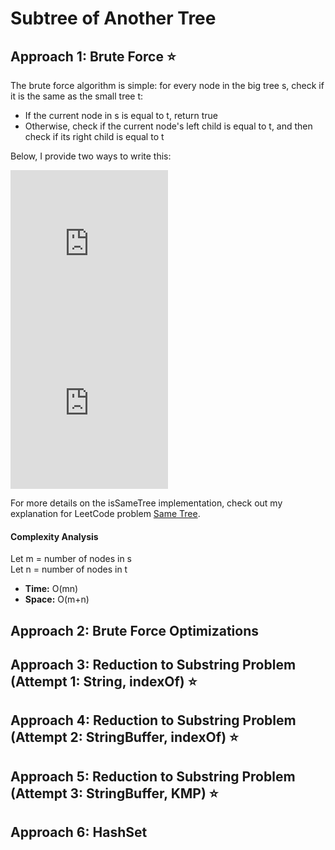 # Subtree of Another Tree 

## Approach 1: Brute Force ⭐
The brute force algorithm is simple: for every node in the big tree s, check if it is the same as the small tree t:
- If the current node in s is equal to t, return true
- Otherwise, check if the current node's left child is equal to t, and then check if its right child is equal to t

Below, I provide two ways to write this:

<iframe src="https://leetcode.com/playground/uanpH3af/shared" frameBorder="0" width="50%" height="255"></iframe>
<iframe src="https://leetcode.com/playground/yqDpxkgF/shared" frameBorder="0" width="50%" height="255"></iframe>

For more details on the isSameTree implementation, check out my explanation for LeetCode problem [Same Tree](../0100_Same-Tree/Explanation.md).

#### Complexity Analysis
Let m = number of nodes in s  
Let n = number of nodes in t
- **Time:** O(mn)  
- **Space:** O(m+n)

## Approach 2: Brute Force Optimizations

## Approach 3: Reduction to Substring Problem (Attempt 1: String, indexOf) ⭐

## Approach 4: Reduction to Substring Problem (Attempt 2: StringBuffer, indexOf) ⭐

## Approach 5: Reduction to Substring Problem (Attempt 3: StringBuffer, KMP) ⭐

## Approach 6: HashSet

